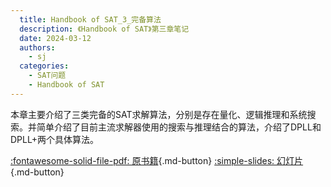 ```yaml
---
  title: Handbook of SAT_3_完备算法
  description: 《Handbook of SAT》第三章笔记
  date: 2024-03-12
  authors:
    - sj
  categories:
    - SAT问题
    - Handbook of SAT
---
```


本章主要介绍了三类完备的SAT求解算法，分别是存在量化、逻辑推理和系统搜索。并简单介绍了目前主流求解器使用的搜索与推理结合的算法，介绍了DPLL和DPLL+两个具体算法。

[:fontawesome-solid-file-pdf: 原书籍](../assets/Handbook%20of%20SAT/Handbook%20of%20Satisfiability.pdf){.md-button}
[:simple-slides: 幻灯片](../assets//Handbook%20of%20SAT/Handbook%20of%20SAT_3_完备算法_marp.html){.md-button}

<!-- more -->